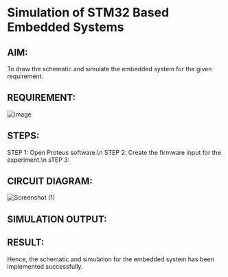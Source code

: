 # Simulation of STM32 Based Embedded Systems

## AIM:
To draw the schematic and simulate the embedded system for the given requirement.

## REQUIREMENT:
![image](https://user-images.githubusercontent.com/6159567/228723969-3892a2a3-3743-4300-9636-ba0dba4ed150.png)

## STEPS:

STEP 1: Open Proteus software.\n
STEP 2: Create the firmware input for the experiment.\n
sTEP 3: 

## CIRCUIT DIAGRAM:

![Screenshot (1)](https://user-images.githubusercontent.com/75237886/230287916-33edc19d-79a9-4788-94f4-1a9f460352db.png)

## SIMULATION OUTPUT:



## RESULT:
Hence, the schematic and simulation for the embedded system has been implemented successfully.
